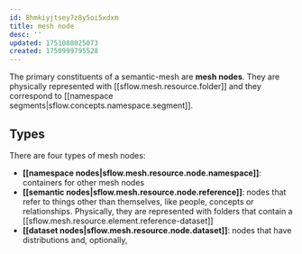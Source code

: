 ```yaml
---
id: 8hmkiyjtsey7z8y5oi5xdxm
title: mesh node
desc: ''
updated: 1751088025073
created: 1750999795528
---
```


The primary constituents of a semantic-mesh are **mesh nodes**. They are physically represented with [[sflow.mesh.resource.folder]] and they correspond to [[namespace segments|sflow.concepts.namespace.segment]].

## Types

There are four types of mesh nodes:

- **[[namespace nodes|sflow.mesh.resource.node.namespace]]**: containers for other mesh nodes
- **[[semantic nodes|sflow.mesh.resource.node.reference]]**: nodes that refer to things other than themselves, like people, concepts or relationships. Physically, they are represented with folders that contain a [[sflow.mesh.resource.element.reference-dataset]]
- **[[dataset nodes|sflow.mesh.resource.node.dataset]]**: nodes that have distributions and, optionally, 